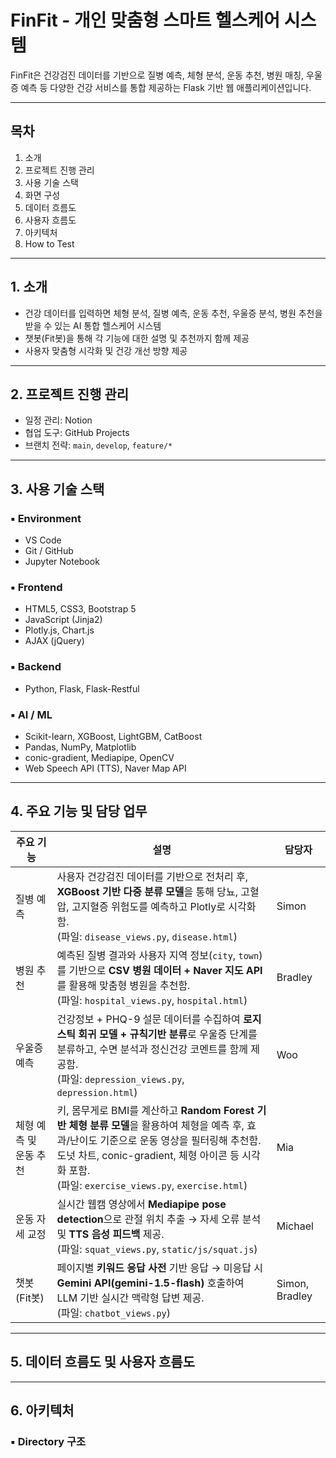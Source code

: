 # FinFit - 개인 맞춤형 스마트 헬스케어 시스템

FinFit은 건강검진 데이터를 기반으로 질병 예측, 체형 분석, 운동 추천, 병원 매칭, 우울증 예측 등 다양한 건강 서비스를 통합 제공하는 Flask 기반 웹 애플리케이션입니다.

---

## 목차
1. 소개  
2. 프로젝트 진행 관리  
3. 사용 기술 스택  
4. 화면 구성  
5. 데이터 흐름도
6. 사용자 흐름도  
7. 아키텍처  
8. How to Test  

---

## 1. 소개

- 건강 데이터를 입력하면 체형 분석, 질병 예측, 운동 추천, 우울증 분석, 병원 추천을 받을 수 있는 AI 통합 헬스케어 시스템
- 챗봇(Fit봇)을 통해 각 기능에 대한 설명 및 추천까지 함께 제공
- 사용자 맞춤형 시각화 및 건강 개선 방향 제공

---

## 2. 프로젝트 진행 관리

- 일정 관리: Notion
- 협업 도구: GitHub Projects
- 브랜치 전략: `main`, `develop`, `feature/*`

---

## 3. 사용 기술 스택

### ▪ Environment
- VS Code
- Git / GitHub
- Jupyter Notebook

### ▪ Frontend
- HTML5, CSS3, Bootstrap 5
- JavaScript (Jinja2)
- Plotly.js, Chart.js
- AJAX (jQuery)

### ▪ Backend
- Python, Flask, Flask-Restful

### ▪ AI / ML
- Scikit-learn, XGBoost, LightGBM, CatBoost
- Pandas, NumPy, Matplotlib
- conic-gradient, Mediapipe, OpenCV
- Web Speech API (TTS), Naver Map API

---

## 4. 주요 기능 및 담당 업무

| 주요 기능               | 설명                                                                                                                                          | 담당자            |
|------------------------|---------------------------------------------------------------------------------------------------------------------------------------------|-------------------|
| 질병 예측              | 사용자 건강검진 데이터를 기반으로 전처리 후, **XGBoost 기반 다중 분류 모델**을 통해 당뇨, 고혈압, 고지혈증 위험도를 예측하고 Plotly로 시각화함. <br> (파일: `disease_views.py`, `disease.html`) | Simon             |
| 병원 추천              | 예측된 질병 결과와 사용자 지역 정보(`city`, `town`)를 기반으로 **CSV 병원 데이터 + Naver 지도 API**를 활용해 맞춤형 병원을 추천함. <br> (파일: `hospital_views.py`, `hospital.html`) | Bradley           |
| 우울증 예측            | 건강정보 + PHQ-9 설문 데이터를 수집하여 **로지스틱 회귀 모델 + 규칙기반 분류**로 우울증 단계를 분류하고, 수면 분석과 정신건강 코멘트를 함께 제공함. <br> (파일: `depression_views.py`, `depression.html`) | Woo               |
| 체형 예측 및 운동 추천 | 키, 몸무게로 BMI를 계산하고 **Random Forest 기반 체형 분류 모델**을 활용하여 체형을 예측 후, 효과/난이도 기준으로 운동 영상을 필터링해 추천함. <br> 도넛 차트, conic-gradient, 체형 아이콘 등 시각화 포함. <br> (파일: `exercise_views.py`, `exercise.html`) | Mia               |
| 운동 자세 교정         | 실시간 웹캠 영상에서 **Mediapipe pose detection**으로 관절 위치 추출 → 자세 오류 분석 및 **TTS 음성 피드백** 제공. <br> (파일: `squat_views.py`, `static/js/squat.js`) | Michael           |
| 챗봇 (Fit봇)            | 페이지별 **키워드 응답 사전** 기반 응답 → 미응답 시 **Gemini API(gemini-1.5-flash)** 호출하여 LLM 기반 실시간 맥락형 답변 제공. <br> (파일: `chatbot_views.py`) | Simon, Bradley    |

---

## 5. 데이터 흐름도 및 사용자 흐름도

---

## 6. 아키텍처

### ▪ Directory 구조

